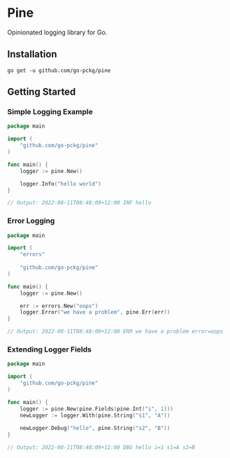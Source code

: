 # Pine

Opinionated logging library for Go.

## Installation

`go get -u github.com/go-pckg/pine`

## Getting Started

### Simple Logging Example

```go
package main

import (
    "github.com/go-pckg/pine"
)

func main() {
	logger := pine.New()

	logger.Info("hello world")
}

// Output: 2022-08-11T08:48:09+12:00 INF hello
```

### Error Logging

```go
package main

import (
	"errors"
	
    "github.com/go-pckg/pine"
)

func main() {
	logger := pine.New()

	err := errors.New("oops")
	logger.Error("we have a problem", pine.Err(err))
}

// Output: 2022-08-11T08:48:09+12:00 ERR we have a problem error=oops
```

### Extending Logger Fields

```go
package main

import (
    "github.com/go-pckg/pine"
)

func main() {
	logger := pine.New(pine.Fields(pine.Int("i", 1)))
	newLogger := logger.With(pine.String("s1", "A"))
	
	newLogger.Debug("hello", pine.String("s2", "B"))
}

// Output: 2022-08-11T08:48:09+12:00 DBG hello i=1 s1=A s2=B
```

